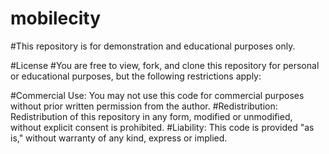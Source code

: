 # mobilecity
#This repository is for demonstration and educational purposes only.

#License
#You are free to view, fork, and clone this repository for personal or educational purposes, but the following restrictions apply:

#Commercial Use: You may not use this code for commercial purposes without prior written permission from the author.
#Redistribution: Redistribution of this repository in any form, modified or unmodified, without explicit consent is prohibited.
#Liability: This code is provided "as is," without warranty of any kind, express or implied.
